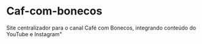 # Caf-com-bonecos
Site centralizador para o canal Café com Bonecos, integrando conteúdo do YouTube e Instagram"
